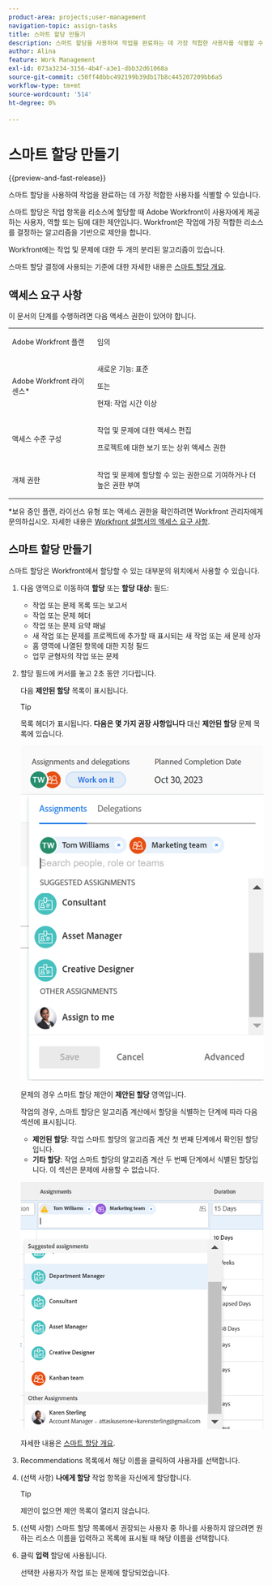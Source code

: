 ```yaml
---
product-area: projects;user-management
navigation-topic: assign-tasks
title: 스마트 할당 만들기
description: 스마트 할당을 사용하여 작업을 완료하는 데 가장 적합한 사용자를 식별할 수 있습니다. 스마트 할당은 작업에 가장 적합한 리소스를 결정하는 알고리즘을 기반으로 작업 항목을 리소스에 할당할 때 Adobe Workfront이 사용자에게 제공하는 사용자, 역할 또는 팀에 대한 제안입니다. 스마트 할당에 대한 자세한 내용은 스마트 할당 개요를 참조하십시오.
author: Alina
feature: Work Management
exl-id: 073a3234-3156-4b4f-a3e1-dbb32d61068a
source-git-commit: c50ff48bbc492199b39db17b8c445207209bb6a5
workflow-type: tm+mt
source-wordcount: '514'
ht-degree: 0%

---
```


# 스마트 할당 만들기

<!--Audited: 02/2024-->

{{preview-and-fast-release}}

스마트 할당을 사용하여 작업을 완료하는 데 가장 적합한 사용자를 식별할 수 있습니다.

스마트 할당은 작업 항목을 리소스에 할당할 때 Adobe Workfront이 사용자에게 제공하는 사용자, 역할 또는 팀에 대한 제안입니다. Workfront은 작업에 가장 적합한 리소스를 결정하는 알고리즘을 기반으로 제안을 합니다.

<span class="preview">Workfront에는 작업 및 문제에 대한 두 개의 분리된 알고리즘이 있습니다. </span>

스마트 할당 결정에 사용되는 기준에 대한 자세한 내용은 [스마트 할당 개요](../../../manage-work/tasks/assign-tasks/smart-assignments.md).

## 액세스 요구 사항

이 문서의 단계를 수행하려면 다음 액세스 권한이 있어야 합니다.

<table style="table-layout:auto"> 
 <col> 
 <col> 
 <tbody> 
  <tr> 
   <td role="rowheader">Adobe Workfront 플랜</td> 
   <td> <p>임의</p> </td> 
  </tr> 
  <tr> 
   <td role="rowheader">Adobe Workfront 라이센스*</td> 
   <td> <p>새로운 기능: 표준</p>
      또는
      <p>현재: 작업 시간 이상</p> </td> 
  </tr> 
  <tr> 
   <td role="rowheader">액세스 수준 구성</td> 
   <td> <p>작업 및 문제에 대한 액세스 편집</p> <p>프로젝트에 대한 보기 또는 상위 액세스 권한</p>  </td> 
  </tr> 
  <tr> 
   <td role="rowheader">개체 권한</td> 
   <td> <p>작업 및 문제에 할당할 수 있는 권한으로 기여하거나 더 높은 권한 부여</p> </td> 
  </tr> 
 </tbody> 
</table>

*보유 중인 플랜, 라이선스 유형 또는 액세스 권한을 확인하려면 Workfront 관리자에게 문의하십시오. 자세한 내용은 [Workfront 설명서의 액세스 요구 사항](/help/quicksilver/administration-and-setup/add-users/access-levels-and-object-permissions/access-level-requirements-in-documentation.md).

## 스마트 할당 만들기

스마트 할당은 Workfront에서 할당할 수 있는 대부분의 위치에서 사용할 수 있습니다.

1. 다음 영역으로 이동하여 **할당** 또는 **할당 대상:** 필드:

   * 작업 또는 문제 목록 또는 보고서
   * 작업 또는 문제 헤더
   * 작업 또는 문제 요약 패널
   * <span class="preview">새 작업 또는 문제를 프로젝트에 추가할 때 표시되는 새 작업 또는 새 문제 상자</span>
   * 홈 영역에 나열된 항목에 대한 지정 필드
   * 업무 균형자의 작업 또는 문제

1. 할당 필드에 커서를 놓고 2초 동안 기다립니다.

   <span class="preview">다음 **제안된 할당** 목록이 표시됩니다.</span> <!--check the casing for "assignments" should be lower case in task lists??-->

   >[!TIP]
   >
   >   목록 헤더가 표시됩니다. **다음은 몇 가지 권장 사항입니다** 대신 **제안된 할당** 문제 목록에 있습니다.

   ![](assets/smart-assignments-task-header-nwe-350x302.png)

   문제의 경우 스마트 할당 제안이 **제안된 할당** 영역입니다.

   작업의 경우, 스마트 할당은 알고리즘 계산에서 할당을 식별하는 단계에 따라 다음 섹션에 표시됩니다.

   * **제안된 할당**: 작업 스마트 할당의 알고리즘 계산 첫 번째 단계에서 확인된 할당입니다.
   * <span class="preview">**기타 할당**: 작업 스마트 할당의 알고리즘 계산 두 번째 단계에서 식별된 할당입니다. 이 섹션은 문제에 사용할 수 없습니다. </span> <!--replace this with the new UI: "Other assignments"-->

   ![](assets/smart-assignments-task-list.png)

   자세한 내용은 [스마트 할당 개요](../../../manage-work/tasks/assign-tasks/smart-assignments.md).

1. Recommendations 목록에서 해당 이름을 클릭하여 사용자를 선택합니다.

1. (선택 사항) **나에게 할당** 작업 항목을 자신에게 할당합니다.

   >[!TIP]
   >
   >제안이 없으면 제안 목록이 열리지 않습니다.

1. (선택 사항) 스마트 할당 목록에서 권장되는 사용자 중 하나를 사용하지 않으려면 원하는 리소스 이름을 입력하고 목록에 표시될 때 해당 이름을 선택합니다.
1. 클릭 **입력** 할당에 사용됩니다.

   선택한 사용자가 작업 또는 문제에 할당되었습니다.
